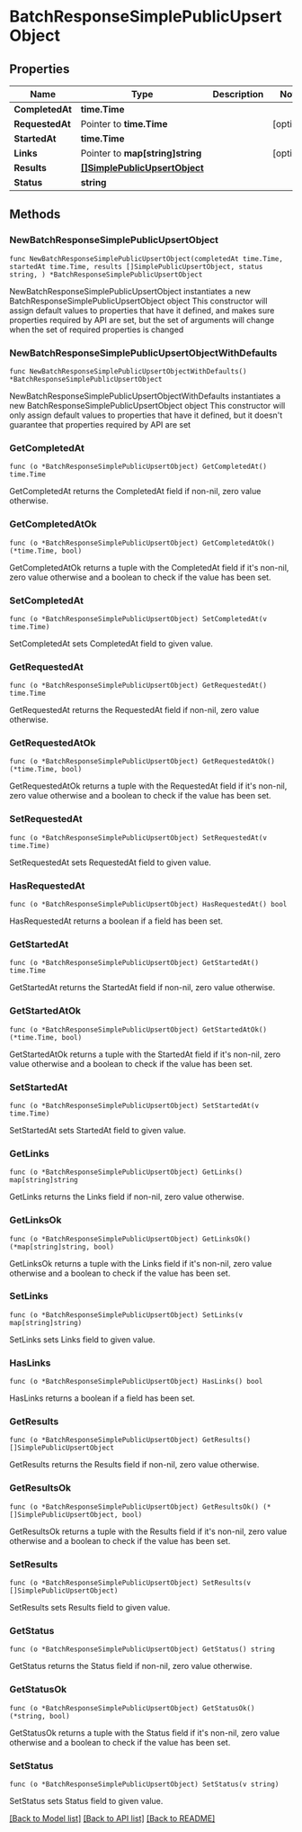 # BatchResponseSimplePublicUpsertObject

## Properties

Name | Type | Description | Notes
------------ | ------------- | ------------- | -------------
**CompletedAt** | **time.Time** |  | 
**RequestedAt** | Pointer to **time.Time** |  | [optional] 
**StartedAt** | **time.Time** |  | 
**Links** | Pointer to **map[string]string** |  | [optional] 
**Results** | [**[]SimplePublicUpsertObject**](SimplePublicUpsertObject.md) |  | 
**Status** | **string** |  | 

## Methods

### NewBatchResponseSimplePublicUpsertObject

`func NewBatchResponseSimplePublicUpsertObject(completedAt time.Time, startedAt time.Time, results []SimplePublicUpsertObject, status string, ) *BatchResponseSimplePublicUpsertObject`

NewBatchResponseSimplePublicUpsertObject instantiates a new BatchResponseSimplePublicUpsertObject object
This constructor will assign default values to properties that have it defined,
and makes sure properties required by API are set, but the set of arguments
will change when the set of required properties is changed

### NewBatchResponseSimplePublicUpsertObjectWithDefaults

`func NewBatchResponseSimplePublicUpsertObjectWithDefaults() *BatchResponseSimplePublicUpsertObject`

NewBatchResponseSimplePublicUpsertObjectWithDefaults instantiates a new BatchResponseSimplePublicUpsertObject object
This constructor will only assign default values to properties that have it defined,
but it doesn't guarantee that properties required by API are set

### GetCompletedAt

`func (o *BatchResponseSimplePublicUpsertObject) GetCompletedAt() time.Time`

GetCompletedAt returns the CompletedAt field if non-nil, zero value otherwise.

### GetCompletedAtOk

`func (o *BatchResponseSimplePublicUpsertObject) GetCompletedAtOk() (*time.Time, bool)`

GetCompletedAtOk returns a tuple with the CompletedAt field if it's non-nil, zero value otherwise
and a boolean to check if the value has been set.

### SetCompletedAt

`func (o *BatchResponseSimplePublicUpsertObject) SetCompletedAt(v time.Time)`

SetCompletedAt sets CompletedAt field to given value.


### GetRequestedAt

`func (o *BatchResponseSimplePublicUpsertObject) GetRequestedAt() time.Time`

GetRequestedAt returns the RequestedAt field if non-nil, zero value otherwise.

### GetRequestedAtOk

`func (o *BatchResponseSimplePublicUpsertObject) GetRequestedAtOk() (*time.Time, bool)`

GetRequestedAtOk returns a tuple with the RequestedAt field if it's non-nil, zero value otherwise
and a boolean to check if the value has been set.

### SetRequestedAt

`func (o *BatchResponseSimplePublicUpsertObject) SetRequestedAt(v time.Time)`

SetRequestedAt sets RequestedAt field to given value.

### HasRequestedAt

`func (o *BatchResponseSimplePublicUpsertObject) HasRequestedAt() bool`

HasRequestedAt returns a boolean if a field has been set.

### GetStartedAt

`func (o *BatchResponseSimplePublicUpsertObject) GetStartedAt() time.Time`

GetStartedAt returns the StartedAt field if non-nil, zero value otherwise.

### GetStartedAtOk

`func (o *BatchResponseSimplePublicUpsertObject) GetStartedAtOk() (*time.Time, bool)`

GetStartedAtOk returns a tuple with the StartedAt field if it's non-nil, zero value otherwise
and a boolean to check if the value has been set.

### SetStartedAt

`func (o *BatchResponseSimplePublicUpsertObject) SetStartedAt(v time.Time)`

SetStartedAt sets StartedAt field to given value.


### GetLinks

`func (o *BatchResponseSimplePublicUpsertObject) GetLinks() map[string]string`

GetLinks returns the Links field if non-nil, zero value otherwise.

### GetLinksOk

`func (o *BatchResponseSimplePublicUpsertObject) GetLinksOk() (*map[string]string, bool)`

GetLinksOk returns a tuple with the Links field if it's non-nil, zero value otherwise
and a boolean to check if the value has been set.

### SetLinks

`func (o *BatchResponseSimplePublicUpsertObject) SetLinks(v map[string]string)`

SetLinks sets Links field to given value.

### HasLinks

`func (o *BatchResponseSimplePublicUpsertObject) HasLinks() bool`

HasLinks returns a boolean if a field has been set.

### GetResults

`func (o *BatchResponseSimplePublicUpsertObject) GetResults() []SimplePublicUpsertObject`

GetResults returns the Results field if non-nil, zero value otherwise.

### GetResultsOk

`func (o *BatchResponseSimplePublicUpsertObject) GetResultsOk() (*[]SimplePublicUpsertObject, bool)`

GetResultsOk returns a tuple with the Results field if it's non-nil, zero value otherwise
and a boolean to check if the value has been set.

### SetResults

`func (o *BatchResponseSimplePublicUpsertObject) SetResults(v []SimplePublicUpsertObject)`

SetResults sets Results field to given value.


### GetStatus

`func (o *BatchResponseSimplePublicUpsertObject) GetStatus() string`

GetStatus returns the Status field if non-nil, zero value otherwise.

### GetStatusOk

`func (o *BatchResponseSimplePublicUpsertObject) GetStatusOk() (*string, bool)`

GetStatusOk returns a tuple with the Status field if it's non-nil, zero value otherwise
and a boolean to check if the value has been set.

### SetStatus

`func (o *BatchResponseSimplePublicUpsertObject) SetStatus(v string)`

SetStatus sets Status field to given value.



[[Back to Model list]](../README.md#documentation-for-models) [[Back to API list]](../README.md#documentation-for-api-endpoints) [[Back to README]](../README.md)


